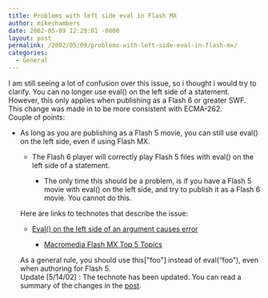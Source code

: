 ```yaml
---
title: Problems with left side eval in Flash MX
author: mikechambers
date: 2002-05-09 12:29:01 -0800
layout: post
permalink: /2002/05/09/problems-with-left-side-eval-in-flash-mx/
categories:
  - General
---
```



I am still seeing a lot of confusion over this issue, so i thought i would try to clarify. You can no longer use eval() on the left side of a statement.&nbsp; However, this only applies when publishing as a Flash 6 or greater SWF. This change was made in to be more consistent with ECMA-262.  
Couple of points:  
  
*   As long as you are publishing as a Flash 5 movie, you can still use eval() on the left side, even if using Flash MX.  
    *   The Flash 6 player will correctly play Flash 5 files with eval() on the left side of a statement.  
        *   The only time this should be a problem, is if you have a Flash 5 movie with eval() on the left side, and try to publish it as a Flash 6 movie. You cannot do this.</UL>
          
        Here are links to technotes that describe the issue:  
          
        *   <!--StartFragment -->
            
            [Eval() on the left side of an argument causes error][1]  
            *   [Macromedia Flash MX Top 5 Topics][2]</UL>
              
            As a general rule, you should use this["foo"] instead of eval(&#8220;foo&#8221;), even when authoring for Flash 5.  
            Update [5/14/02] : The technote has been updated. You can read a summary of the changes in the [post][3].</p>

 [1]: http://www.macromedia.com/support/flash/ts/documents/assignment_area.htm
 [2]: http://www.macromedia.com/support/flash/ts/documents/mxtopics.htm#scripts
 [3]: http://radio.weblogs.com/0106797/2002/05/14.html#a81
